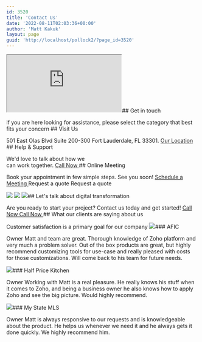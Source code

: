 ```yaml
---
id: 3520
title: 'Contact Us'
date: '2022-08-11T02:03:36+00:00'
author: 'Matt Kakuk'
layout: page
guid: 'http://localhost/pollock2/?page_id=3520'
---
```


<iframe aria-label="501 E Las Olas Blvd Suite 200 and 300, Fort Lauderdale, FL 33301" loading="lazy" src="https://maps.google.com/maps?q=501%20E%20Las%20Olas%20Blvd%20Suite%20200%20and%20300%2C%20Fort%20Lauderdale%2C%20FL%2033301&t=m&z=15&output=embed&iwloc=near" title="501 E Las Olas Blvd Suite 200 and 300, Fort Lauderdale, FL 33301"></iframe>## Get in touch

 if you are here looking for assistance, please select the category that best fits your concern ## Visit Us

 501 East Olas Blvd Suite 200-300 Fort Lauderdale, FL 33301. [ Our Location ](https://maps.app.goo.gl/xy9KdMozEgnz42tx5)## Help &amp; Support

 We'd love to talk about how we  
can work together. [ Call Now ](tel:+15613315360)## Online Meeting

 Book your appointment in few simple steps. See you soon! [ Schedule a Meeting ](https://booknow.digitaltransformationmanagement.ai/#/customer/matt) Request a quote Request a quote <style>.elementor-5277 .elementor-element.elementor-element-681fc27 > .elementor-widget-container{padding:40px 50px 40px 50px;background-color:#F8FAFC;border-radius:10px 10px 10px 10px;}@media(max-width:1024px){.elementor-5277 .elementor-element.elementor-element-a0538da > .elementor-element-populated{margin:0px 0px 60px 0px;--e-column-margin-right:0px;--e-column-margin-left:0px;}}@media(max-width:767px){.elementor-5277 .elementor-element.elementor-element-681fc27 > .elementor-widget-container{padding:20px 30px 20px 30px;}}@media(min-width:768px){.elementor-5277 .elementor-element.elementor-element-2ff6374{width:25%;}.elementor-5277 .elementor-element.elementor-element-a0538da{width:49.332%;}.elementor-5277 .elementor-element.elementor-element-930d1f1{width:25%;}}@media(max-width:1024px) and (min-width:768px){.elementor-5277 .elementor-element.elementor-element-a0538da{width:100%;}}</style> <section data-element_type="section" data-id="3c9545b">  </section>  ![](https://digitaltransformationmanagement.ai/wp-content/uploads/2024/03/Screenshot-2024-03-29-at-2.30.32 PM.png) [ ](https://www.youtube.com/watch?v=tnLG8hngxWE) ![](https://digitaltransformationmanagement.ai/wp-content/uploads/2022/07/shape-3.svg) ![](https://digitaltransformationmanagement.ai/wp-content/uploads/2024/02/circle-quarter-blue.png)## Let's talk about digital transformation

 Are you ready to start your project? Contact us today and get started! [ Call Now Call Now ](tel:+15613315360)## What our clients are saying about us

 Customer satisfaction is a primary goal for our company ![](https://digitaltransformationmanagement.ai/wp-content/uploads/2024/02/cropped-favicon-2.png)### AFIC

Owner Matt and team are great. Thorough knowledge of Zoho platform and very much a problem solver. Out of the box products are great, but highly recommend customizing tools for use-case and really pleased with costs for those customizations. Will come back to his team for future needs.

 ![](https://digitaltransformationmanagement.ai/wp-content/uploads/2024/02/cropped-favicon-2.png)### Half Price Kitchen

Owner Working with Matt is a real pleasure. He really knows his stuff when it comes to Zoho, and being a business owner he also knows how to apply Zoho and see the big picture. Would highly recommend.

 ![](https://digitaltransformationmanagement.ai/wp-content/uploads/2024/02/cropped-favicon-2.png)### My State MLS

Owner Matt is always responsive to our requests and is knowledgeable about the product. He helps us whenever we need it and he always gets it done quickly. We highly recommend him.